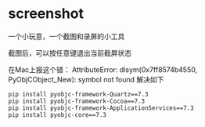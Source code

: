 # screenshot
一个小玩意，一个截图和录屏的小工具

截图后，可以按任意键退出当前截屏状态

在Mac上报这个错： AttributeError: dlsym(0x7ff8574b4550, PyObjCObject_New): symbol not found 解决如下
```
pip install pyobjc-framework-Quartz==7.3
pip install pyobjc-framework-Cocoa==7.3
pip install pyobjc-framework-ApplicationServices==7.3
pip install pyobjc-core==7.3
```
